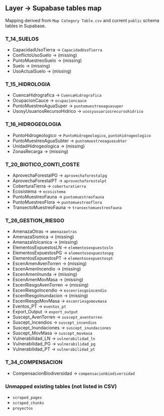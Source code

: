 ## Layer → Supabase tables map

Mapping derived from `Map Category Table.csv` and current `public` schema tables in Supabase.

### T_14_SUELOS
- CapacidadUsoTierra → `CapacidadUsoTierra`
- ConflictoUsoSuelo → (missing)
- PuntoMuestreoSuelo → (missing)
- Suelo → (missing)
- UsoActualSuelo → (missing)

### T_15_HIDROLOGIA
- CuencaHidrografica → `CuencaHidrografica`
- OcupacionCauce → `ocupacioncauce`
- PuntoMuestreoAguaSuper → `puntomuestreoaguasuper`
- UsosyUsuariosRecursoHidrico → `usosyusuariosrecursohidrico`

### T_16_HIDROGEOLOGIA
- PuntoHidrogeologico → `PuntoHidrogeologico`, `puntohidrogeologico`
- PuntoMuestreoAguaSubter → `puntomuestreoaguasubter`
- UnidadHidrogeologica → (missing)
- ZonasRecarga → (missing)

### T_20_BIOTICO_CONTI_COSTE
- AprovechaForestalPG → `aprovechaforestalpg`
- AprovechaForestalPT → `aprovechaforestalpt`
- CoberturaTierra → `coberturatierra`
- Ecosistema → `ecosistema`
- PuntoMuestreoFauna → `puntomuestreofauna`
- PuntoMuestreoFlora → `puntomuestreoflora`
- TransectoMuestreoFauna → `transectomuestreofauna`

### T_26_GESTION_RIESGO
- AmenazaOtras → `amenazaotras`
- AmenazaSismica → (missing)
- AmenazaVolcanica → (missing)
- ElementosExpuestosLN → `elementosexpuestosln`
- ElementosExpuestosPG → `elementosexpuestospg`
- ElementosExpuestosPT → `elementosexpuestospt`
- EscenAmenAvenTorren → (missing)
- EscenAmenIncendio → (missing)
- EscenAmenInunda → (missing)
- EscenAmenMovMasa → (missing)
- EscenRiesgoAvenTorren → (missing)
- EscenRiesgoIncendio → `escenriesgoincendio`
- EscenRiesgoInundacion → (missing)
- EscenRiesgoMovMasa → `escenriesgomovmasa`
- Eventos_PT → `eventos_pt`
- Export_Output → `export_output`
- Suscept_AvenTorren → `suscept_aventorren`
- Suscept_Incendios → `suscept_incendios`
- Suscept_Inundaciones → `suscept_inundaciones`
- Suscept_MovMasa → `suscept_movmasa`
- Vulnerabilidad_LN → `vulnerabilidad_ln`
- Vulnerabilidad_PG → `vulnerabilidad_pg`
- Vulnerabilidad_PT → `vulnerabilidad_pt`

### T_34_COMPENSACION
- CompensacionBiodiversidad → `compensacionbiodiversidad`

### Unmapped existing tables (not listed in CSV)
- `scraped_pages`
- `scraped_chunks`
- `proyectos`


